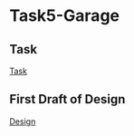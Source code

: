 # Task5-Garage

## Task

[Task](./garage_task.pdf)

## First Draft of Design

[Design](./garage_design.pdf)